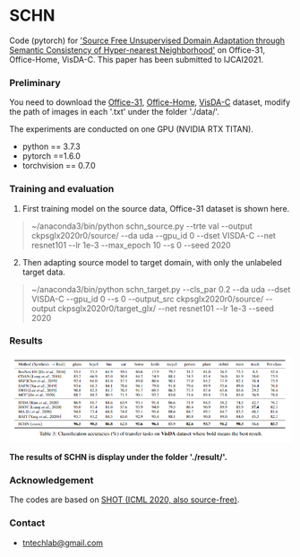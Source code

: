 # SCHN

Code (pytorch) for ['Source Free Unsupervised Domain Adaptation through Semantic Consistency of Hyper-nearest Neighborhood']() on Office-31, Office-Home, VisDA-C. This paper has been submitted to IJCAI2021.

### Preliminary
You need to download the [Office-31](https://drive.google.com/file/d/0B4IapRTv9pJ1WGZVd1VDMmhwdlE/view), [Office-Home](https://drive.google.com/file/d/0B81rNlvomiwed0V1YUxQdC1uOTg/view), [VisDA-C](https://github.com/VisionLearningGroup/taskcv-2017-public/tree/master/classification) dataset,  modify the path of images in each '.txt' under the folder './data/'.

The experiments are conducted on one GPU (NVIDIA RTX TITAN).

- python == 3.7.3
- pytorch ==1.6.0
- torchvision == 0.7.0


### Training and evaluation

1. First training model on the source data,  Office-31 dataset is shown here.

> ~/anaconda3/bin/python schn_source.py --trte val --output ckpsglx2020r0/source/ --da uda --gpu_id 0 --dset VISDA-C --net resnet101 --lr 1e-3 --max_epoch 10 --s 0 --seed 2020 

2. Then adapting source model to target domain, with only the unlabeled target data.

> ~/anaconda3/bin/python schn_target.py --cls_par 0.2 --da uda --dset VISDA-C --gpu_id 0 --s 0 --output_src ckpsglx2020r0/source/ --output ckpsglx2020r0/target_glx/ --net resnet101 --lr 1e-3 --seed 2020


### Results
![](result/visda-c.png)

**The results of SCHN is display under the folder './result/'.**

### Acknowledgement

The codes are based on [SHOT (ICML 2020, also source-free)](https://github.com/tim-learn/SHOT).

### Contact

- [tntechlab@gmail.com](tntechlab@gmail.com)

